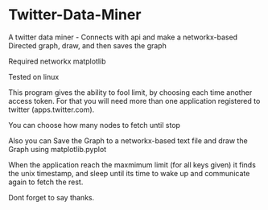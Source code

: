 # Twitter-Data-Miner
A twitter data miner - Connects with api and make a networkx-based Directed graph, draw, and then saves the graph

Required
networkx
matplotlib

Tested on linux

This program gives the ability to fool limit, by choosing each time another access token. For that you will need more than one application registered to twitter (apps.twitter.com). 

You can choose how many nodes to fetch until stop

Also you can Save the Graph to a networkx-based text file and draw the Graph using matplotlib.pyplot

When the application reach the maxmimum limit (for all keys given) it finds the unix timestamp, and sleep until its time to wake up and communicate again to fetch the rest.

Dont forget to say thanks.
